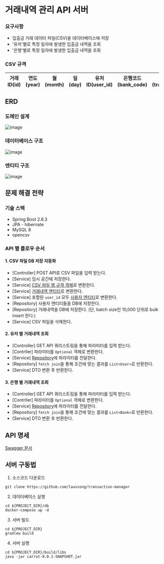 # 거래내역 관리 API 서버

### 요구사항
- 입출금 거래 데이터 파일(CSV)을 데이터베이스에 저장
- '유저'별로 특정 일자에 발생한 입출금 내역을 조회
- '은행'별로 특정 일자에 발생한 입출금 내역을 조회

### CSV 규격
| 거래 ID(id) | 연도(year) | 월(month) | 일(day) | 유저ID(user_id) | 은행코드(bank_code) | 거래액(transaction_amount) | 거래타입(transaction_type) |
| --- | --- | --- | --- | --- | --- | --- | --- |


## ERD

### 도메인 설계
![image](https://user-images.githubusercontent.com/41888956/155889406-3b34f0ec-1676-4dad-97dd-5aeaa5dec197.png)


### 데이터베이스 구조
![image](https://user-images.githubusercontent.com/41888956/155889238-ce1cfe42-784f-469f-8607-ccc0aebff14b.png)

### 엔티티 구조
![image](https://user-images.githubusercontent.com/41888956/155889247-3610b7b2-a4e0-4930-a447-fa70ebf1c87f.png)


## 문제 해결 전략

### 기술 스택

- Spring Boot 2.6.3
- JPA - hibernate
- MySQL 8
- opencsv

### API 별 플로우 순서
#### 1. CSV 파일 DB 저장 자동화

- [Controller] POST API로 CSV 파일을 입력 받는다.
- [Service] 임시 공간에 저장한다.
- [Service] [CSV 파일 행 규격 객체](https://github.com/lauvsong/transaction-manager/blob/master/src/main/java/com/lauvsong/carrot/domain/CsvRow.java)로 변환한다.
- [Service] [거래내역 엔티티](https://github.com/lauvsong/transaction-manager/blob/master/src/main/java/com/lauvsong/carrot/domain/Transaction.java)로 변환한다.
- [Service] 포함된 `user_id` 모두 [사용자 엔티티](https://github.com/lauvsong/transaction-manager/blob/master/src/main/java/com/lauvsong/carrot/domain/User.java)로 변환한다.
- [Repository] 사용자 엔티티들을 DB에 저장한다.
- [Repository] 거래내역을 DB에 저장한다. (단, batch size인 10,000 단위로 bulk insert 한다.)
- [Service] CSV 파일을 삭제한다.

#### 2. 유저 별 거래내역 조회

- [Controller] GET API 쿼리스트링을 통해 파라미터를 입력 받는다.
- [Contrller] 파라미터를 `Optional` 객체로 변환한다.
- [Service] [Repository](https://github.com/lauvsong/transaction-manager/blob/master/src/main/java/com/lauvsong/carrot/repository/UserRepository.java)에 파라미터를 전달한다.
- [Repository] `fetch join`을 통해 조건에 맞는 결과를 `List<User>`로 반환한다.
- [Service] DTO 변환 후 반환한다.

#### 3. 은행 별 거래내역 조회

- [Controller] GET API 쿼리스트링을 통해 파라미터를 입력 받는다.
- [Contrller] 파라미터를 `Optional` 객체로 변환한다.
- [Service] [Repository](https://github.com/lauvsong/transaction-manager/blob/master/src/main/java/com/lauvsong/carrot/repository/BankRepository.java)에 파라미터를 전달한다.
- [Repository] `fetch join`을 통해 조건에 맞는 결과를 `List<Bank>`로 반환한다.
- [Service] DTO 변환 후 반환한다.

## API 명세
[Swagger 문서](https://app.swaggerhub.com/apis-docs/lauvsong/carrot/1.0.0)

## 서버 구동법

1. 소스코드 다운로드

```shell
git clone https://github.com/lauvsong/transaction-manager
```

2. 데이터베이스 실행

```shell
cd ${PROJECT_DIR}/db
docker-compose up -d
```

3. 서버 빌드

```shell
cd ${PROJECT_DIR}
gradlew build
```

4. 서버 실행

```shell
cd ${PROJECT_DIR}/build/libs
java -jar carrot-0.0.1-SNAPSHOT.jar
```
